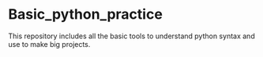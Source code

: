# Basic_python_practice
This repository includes all the basic tools to understand python syntax and use to make big projects.
